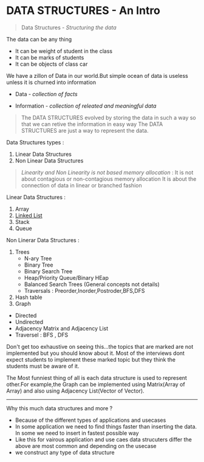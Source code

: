 # DATA STRUCTURES - An Intro

> Data Structures - _Structuring the data_

The data can be any thing

- It can be weight of student in the class
- It can be marks of students
- It can be objects of class car

We have a zillon of Data in our world.But simple ocean of data is useless
unless it is churned into information

- Data - _collection of facts_

- Information - _collection of releated and meaningful data_

> The DATA STRUCTURES evolved by storing the data in such a way so that we can retive the information in easy way
> The DATA STRUCTURES are just a way to represent the data.

Data Structures types :

1. Linear Data Structures
2. Non Linear Data Structures

> _Linearity and Non Linearity is not based memory allocation_ :
> It is not about contagious or non-contagious memory allocation
> It is about the connection of data in linear or branched fashion

Linear Data Structures :

1. Array
2. [Linked List](./Linked%20List)
3. Stack
4. Queue

Non Linerar Data Structures :

1. Trees
   - N-ary Tree
   - Binary Tree
   - Binary Search Tree
   - Heap/Priority Queue/Binary HEap
   - Balanced Search Trees (General concepts not details)
   - Traversals : Preorder,Inorder,Postroder,BFS,DFS
2. Hash table
3. Graph

- Directed
- Undirected
- Adjacency Matrix and Adjacency List
- Traversel : BFS , DFS

Don't get too exhaustive on seeing this...the topics that are marked are not implemented but you should know about it. Most of the interviews dont expect students to implement these marked topic but they think the students must be aware of it.

The Most funniest thing of all is each data structure is used to represent other.For example,the Graph can be implemented using Matrix(Array of Array) and also using Adjacency List(Vector of Vector).

---

Why this much data structures and more ?

- Because of the different types of applications and usecases
- In some application we need to find things faster than inserting the data. In some we need to insert in fastest possible way
- Like this for vairous application and use caes data strucuters differ the above are most common and depending on the usecase
- we construct any type of data structure
